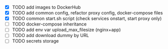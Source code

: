- [x] TODO add images to DockerHub
- [x] TODO add common config, refactor proxy config, docker-compose files
- [x] TODO common start.sh script (check services onstart, start proxy only)
- [ ] TODO docker-compose inheritance
- [ ] TODO add env var upload_max_filesize (nginx+app)
- [ ] TODO add download dummy by URL
- [ ] TODO secrets storage